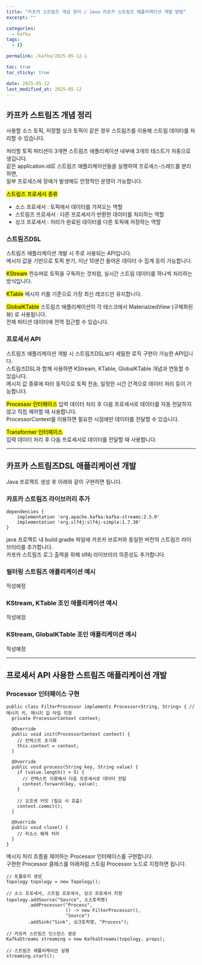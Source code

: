```yaml
---
title: "카프카 스트림즈 개념 정리 / Java 카프카 스트림즈 애플리케이션 개발 방법"
excerpt: ""

categories:
  - Kafka
tags:
  - []

permalink: /kafka/2025-05-12-1

toc: true
toc_sticky: true

date: 2025-05-12
last_modified_at: 2025-05-12
---
```


## 카프카 스트림즈 개념 정리

사용할 소스 토픽, 저장할 싱크 토픽이 같은 경우 스트림즈를 이용해 스트림 데이터를 처리할 수 있습니다.

처리할 토픽 파티션이 3개면 스트림즈 애플리케이션 내부에 3개의 테스트가 자동으로 생깁니다.  
같은 application.id로 스트림즈 애플리케이션들을 실행하여 프로세스-스레드를 분리하면,  
일부 프로세스에 장애가 발생해도 안정적인 운영이 가능합니다.

<mark>스트림즈 프로세서 종류</mark>
- 소스 프로세서 : 토픽에서 데이터를 가져오는 역할
- 스트림즈 프로세서 : 다른 프로세서가 반환한 데이터를 처리하는 역할
- 싱크 프로세서 : 처리가 완료된 데이터를 다른 토픽에 저장하는 역할

### 스트림즈DSL
스트림즈 애플리케이션 개발 시 주로 사용되는 API입니다.  
메시지 값을 기반으로 토픽 분기, 지난 10분간 들어온 데이터 수 집계 등이 가능합니다.

<mark>KStream</mark>
컨슈머로 토픽을 구독하는 것처럼, 실시간 스트림 데이터를 하나씩 처리하는 방식입니다.

<mark>KTable</mark>
메시지 키를 기준으로 가장 최신 레코드만 유지합니다.

<mark>GlobalKTable</mark>
스트림즈 애플리케이션의 각 태스크에서 MaterialzedView (구체화된 뷰) 로 사용됩니다.  
전체 파티션 데이터에 전역 접근할 수 있습니다.

### 프로세서 API
스트림즈 애플리케이션 개발 시 스트림즈DSL보다 세밀한 로직 구현이 가능한 API입니다.  
스트림즈DSL과 함께 사용하면 KStream, KTable, GlobalKTable 개념과 연동할 수 있습니다.  
메시지 값 종류에 따라 동적으로 토픽 전송, 일정한 시간 간격으로 데이터 처리 등이 가능합니다.

<mark>Processor 인터페이스</mark>
입력 데이터 처리 후 다음 프로세서로 데이터를 자동 전달하지 않고 직접 제어할 때 사용합니다.  
ProcessorContext를 이용하면 필요한 시점에만 데이터를 전달할 수 있습니다.

<mark>Transformer 인터페이스</mark>  
입력 데이터 처리 후 다음 프로세서로 데이터를 전달할 때 사용합니다.

---

## 카프카 스트림즈DSL 애플리케이션 개발

Java 프로젝트 생성 후 아래와 같이 구현하면 됩니다.

### 카프카 스트림즈 라이브러리 추가
```
dependencies {
    implementation 'org.apache.kafka:kafka-streams:2.5.0'
    implementation 'org.slf4j:slf4j-simple:1.7.30'
}
```
java 프로젝트 내 build.gradle 파일에 카프카 브로커와 동일한 버전의 스트림즈 라이브러리를 추가합니다.  
카프카 스트림즈 로그 출력을 위해 slf4j 라이브러리 의존성도 추가합니다.

### 필터링 스트림즈 애플리케이션 예시
작성예정

### KStream, KTable 조인 애플리케이션 예시
작성예정

### KStream, GlobalKTable 조인 애플리케이션 예시
작성예정

---

## 프로세서 API 사용한 스트림즈 애플리케이션 개발

### Processor 인터페이스 구현
```
public class FilterProcessor implements Processor<String, String> { // 메시지 키, 메시지 값 타입 지정
  private ProcessorContext context;

  @Override
  public void init(ProcessorContext context) {
    // 컨텍스트 초기화
    this.context = context;
  }

  @Override
  public void process(String key, String value) {
    if (value.length() > 5) {
      // 컨텍스트 이용해서 다음 프로세서로 데이터 전달
      context.forward(key, value);
    }

    // 오프셋 커밋 (필요 시 호출)
    context.commit();
  }

  @Override
  public void close() {
    // 리소스 해제 처리
  }
}
```
메시지 처리 흐름을 제어하는 Processor 인터페이스를 구현합니다.  
구현한 Processor 클래스를 아래처럼 스트림 Processor 노드로 지정하면 됩니다.
```
// 토폴로지 생성
Topology topology = new Topology();

// 소스 프로세서, 스트림 프로세서, 싱크 프로세서 지정
topology.addSource("Source", 소스토픽명)
        .addProcessor("Process",
                      () -> new FilterProcessor(),
                      "Source")
        .addSink("Sink", 싱크토픽명, "Process");

// 카프카 스트림즈 인스턴스 생성
KafkaStreams streaming = new KafkaStreams(topology, props);

// 스트림즈 애플리케이션 실행
streaming.start();
```
